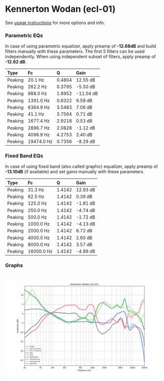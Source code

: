 # Kennerton Wodan (ecl-01)
See [usage instructions](https://github.com/jaakkopasanen/AutoEq#usage) for more options and info.

### Parametric EQs
In case of using parametric equalizer, apply preamp of **-12.68dB** and build filters manually
with these parameters. The first 5 filters can be used independently.
When using independent subset of filters, apply preamp of **-12.62 dB**.

| Type    | Fc         |      Q | Gain      |
|:--------|:-----------|:-------|:----------|
| Peaking | 20.1 Hz    | 0.4804 | 12.55 dB  |
| Peaking | 262.2 Hz   | 0.3795 | -5.50 dB  |
| Peaking | 988.0 Hz   | 1.6952 | -11.04 dB |
| Peaking | 1391.0 Hz  | 0.6322 | 9.58 dB   |
| Peaking | 6364.9 Hz  | 3.5483 | 7.06 dB   |
| Peaking | 41.1 Hz    | 3.7564 | 0.71 dB   |
| Peaking | 1677.4 Hz  | 2.9218 | 0.53 dB   |
| Peaking | 2896.7 Hz  | 2.0828 | -1.12 dB  |
| Peaking | 4096.9 Hz  | 4.2753 | 2.40 dB   |
| Peaking | 19474.0 Hz | 0.7356 | -8.29 dB  |

### Fixed Band EQs
In case of using fixed band (also called graphic) equalizer, apply preamp of **-13.10dB**
(if available) and set gains manually with these parameters.

| Type    | Fc         |      Q | Gain     |
|:--------|:-----------|:-------|:---------|
| Peaking | 31.3 Hz    | 1.4142 | 12.93 dB |
| Peaking | 62.5 Hz    | 1.4142 | 0.39 dB  |
| Peaking | 125.0 Hz   | 1.4142 | -1.81 dB |
| Peaking | 250.0 Hz   | 1.4142 | -4.74 dB |
| Peaking | 500.0 Hz   | 1.4142 | -1.72 dB |
| Peaking | 1000.0 Hz  | 1.4142 | -4.13 dB |
| Peaking | 2000.0 Hz  | 1.4142 | 6.72 dB  |
| Peaking | 4000.0 Hz  | 1.4142 | 2.60 dB  |
| Peaking | 8000.0 Hz  | 1.4142 | 3.57 dB  |
| Peaking | 16000.0 Hz | 1.4142 | -4.89 dB |

### Graphs
![](./Kennerton%20Wodan%20(ecl-01).png)